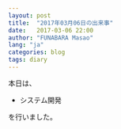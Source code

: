 ```yaml
---
layout: post
title:  "2017年03月06日の出来事"
date:   2017-03-06 22:00
author: "FUNABARA Masao"
lang: "ja"
categories: blog
tags: diary
---
```


本日は、

* システム開発

を行いました。
